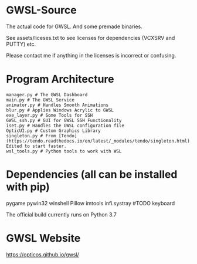 # GWSL-Source
The actual code for GWSL. And some premade binaries.

See assets/liceses.txt to see licenses for dependencies (VCXSRV and PUTTY) etc.

Please contact me if anything in the licenses is incorrect or confusing.

# Program Architecture
```
manager.py # The GWSL Dashboard
main.py # The GWSL Service
animator.py # Handles Smooth Animations
blur.py # Applies Windows Acrylic to GWSL
exe_layer.py # Some Tools for SSH
GWSL_ssh.py # GUI for GWSL SSH Functionality
iset.py # Handles the GWSL configuration file
OpticUI.py # Custom Graphics Library
singleton.py # From [Tendo](https://tendo.readthedocs.io/en/latest/_modules/tendo/singleton.html). Edited to start faster.
wsl_tools.py # Python tools to work with WSL
```


# Dependencies (all can be installed with pip)
pygame
pywin32
winshell
Pillow
imtools
infi.systray #TODO
keyboard

The official build currently runs on Python 3.7

# GWSL Website
https://opticos.github.io/gwsl/
